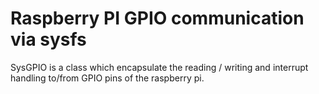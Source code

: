 # Raspberry PI GPIO communication via sysfs

SysGPIO is a class which encapsulate the
reading / writing and interrupt handling to/from GPIO pins
of the raspberry pi.
